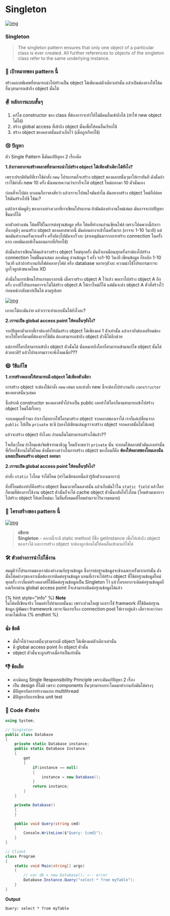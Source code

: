 # Singleton



[![img](https://github.com/saladpuk/design-patterns/raw/master/assets/singleton/singleton.png)](https://github.com/saladpuk/design-patterns/blob/master/assets/singleton/singleton.png)

### Singleton

> The singleton pattern ensures that only one object of a particular class is ever created. All further references to objects of the singleton class refer to the same underlying instance.

### 🎯 เป้าหมายของ pattern นี้

สร้างคลาสพิเศษที่สามารถนำไปสร้างเป็น object ได้เพียงแค่ตัวเดียวเท่านั้น แล้วเปิดช่องทางให้โค้ดอื่นๆสามารถเข้าถึง object นั้นได้

### ✌ หลักการแบบสั้นๆ

1. แก้ไข constructor ของ class ที่ต้องการจะทำให้ไม่มีคนอื่นเข้าถึงได้ \(ทำให้ new object ไม่ได้\)
2. สร้าง global access ที่เข้าถึง object นั้นเพื่อให้คนอื่นเรียกใช้
3. สร้าง object ของคลาสนั้นแล้วเก็บไว้ \(เมื่อถูกเรียกใช้\)

### 😢 ปัญหา

ตัว Single Pattern นี้มันแก้ปัญหา 2 เรื่องคือ

**1.ถ้าเราอยากจะสร้างคลาสที่สามารถนำไปสร้าง object ได้เพียงตัวเดียวได้ยังไง?**

เพราะปรกติทันทีที่เราใช้คำสั่ง `new` โปรแกรมก็จะสร้าง object ของคลาสนั้นๆมาให้เราทันที ดังนั้นถ้าเราใช้คำสั่ง new 10 ครั้ง นั่นหมายความว่าเราก็จะได้ object ใหม่ออกมา 10 ตัวนั่นเอง

ก่อนที่จะไปต่อ บางคนก็อาจสงสัยว่า แล้วเราจะไปสนใจมันทำไม มันอยากสร้าง object ใหม่ก็ปล่อยให้มันสร้างไปซิ ใช่มะ?

แต่ถ้าเราคิดดูดีๆ ของบางอย่างเวลาที่เราเขียนโปรแกรม ถ้ามันต้องทำงานใหม่เสมอ มันอาจจะก่อปัญหาขึ้นมาก็ได้

ยกตัวอย่างเช่น โค้ดที่ใช้ในการต่อฐานข้อมูล หรือ โค้ดที่ทำงานอ่านเขียนไฟล์ เพราะโค้ดพวกนี้ถ้าเราสังเกตุดีๆ ตอนสร้าง object ของคลาสพวกนี้ มันค่อนค่างจะช้าในครั้งแรก \(อาจจะ 1-10 วินาที\) แต่พอมันทำงานครั้งแรกเสร็จ ครั้งถัดๆไปมันจะเร็วละ \(สาเหตุมันมาจากการสร้าง connection ในครั้งแรก เลยมันเลยช้าในตอนแรกที่เรียกใช้\)

ดังนั้นถ้าเราเขียนโค้ดแล้วเราสร้าง object ใหม่ทุกครั้ง มันก็จะเหมือนทุกครั้งเราต้องไปสร้าง connection ใหม่ขึ้นมาเสมอ ลองคิดดู อ่านข้อมูล 1 ครั้ง รอ1-10 วินาที เขียนข้อมูล ก็รออีก 1-10 วินาที แล้วถ้าทำงานกับไฟล์หลายๆไฟล์ หรือ database หลายๆตัวละ ความน่าใช้โปรแกรมเราจะถูกใจลูกค้าขนาดไหน XD

ดังนั้นในการเขียนโปรแกรมบางกรณี เมื่อเราสร้าง object A ไว้แล้ว พอเราไปสร้าง object A อีกครั้ง บางทีโปรแกรมอาจจะไม่ได้สร้าง object A ให้เราใหม่ก็ได้ แต่มันจะส่ง object A ตัวที่สร้างไว้ก่อนหน้ากลับมาก๋เป็นได้ ตามรูปเลย

[![img](https://github.com/saladpuk/design-patterns/raw/master/assets/singleton/singleton-comic-1-en.png)](https://github.com/saladpuk/design-patterns/blob/master/assets/singleton/singleton-comic-1-en.png)

เอาละโม้อะมันง่าย แล้วเราจะทำแบบนั้นได้ยังไงละ?

**2.เราจะเปิด global access point ให้คนอื่นๆยังไง?**

จากปัญหาตัวแรกที่เราต้องทำให้มันสร้าง object ได้เพียงแค่ 1 ตัวเท่านั้น แล้วเรายังต้องเตรียมช่องทางให้ใครก็ตามที่ต้องการใช้มัน ต้องสามารถเข้าถึง object ตัวนี้ได้อีกด้วย

แต่การที่ใครก็สามารถเข้าถึง object ตัวนั้นได้ นั่นหมายถึงใครก็สามารถเข้ามาแก้ไข object นั้นได้ด้วยอะดิ!! แล้วโปรแกรมเราจะพังไหมเนี่ย???

### 😄 วิธีแก้ไข

**1.การสร้างคลาสให้สามารถมี object ได้เพียงตัวเดียว**

การสร้าง object จะต้องใช้คำสั่ง `new` เสมอ และคำสั่ง new นี้จะต้องไปทำงานกับ `constructor` ของคลาสนั้นๆเสมอ

ซึ่งปรกติ constructor ของคลาสทั่วไปจะเป็น public เลยทำให้ใครก็ตามสามารถเข้าไปสร้าง object ใหม่ได้เรื่อยๆ

จากเหตุผลที่ว่ามา ถ้าเราไม่อยากให้ใครมาสร้าง object จากคลาสของเราได้ เราก็แค่เปลี่ยนจาก `public` ไปเป็น `private` ซะซิ \(ลองไปเขียนเล่นดูเราจะสร้าง object จากคลาสนั้นไม่ได้เลย\)

แล้วจะสร้าง object ยังไงละ ถ้าคนอื่นไม่สามารถสร้างได้แล้ว??

ใจเย็นๆโยม ถ้าโยมเพ่งจิตพิจารณาดีๆดู โยมก็จะพบว่า `private` นั้น จะยอมให้คลาสตัวมันเองเท่านั้นที่เรียกใช้งานได้ใช่ไหม ดังนั้นทางสว่างในการสร้าง object ของโยมก็คือ **ต้องให้คลาสของโยมเองนั่นแหละเป็นคนสร้าง object ออกมา**

**2.เราจะเปิด global access point ให้คนอื่นๆยังไง?**

คำสั่ง `static` ไงโยม จำได้ไหม \(ทำไมเขียนบทนี้แล้วรู้สึกตัวเองเมากาว\)

สิ่งที่โยมต้องทำก็คือสร้าง object ขึ้นมาภายในคลาสนั้น แล้วเก็บมันไว้ใน `static field` แล้วใครก็ตามที่ต้องการใช้งาน object ตัวนั้นก็จะได้ cache object ตัวนั้นกลับไปไงโยม \(โยมห้ามเมากาวไปสร้าง object ให้เขาใหม่นะ ไม่งั้นทั้งหมดที่โยมทำมาจะไร้ความหมาย\)

### 📌 โครงสร้างของ pattern นี้

[![img](https://github.com/saladpuk/design-patterns/raw/master/assets/singleton/structure.png)](https://github.com/saladpuk/design-patterns/blob/master/assets/singleton/structure.png)

> **อธิบาย**  
> **Singleton** - คลาสนี้จะมี static method ที่ชื่อ getInstance เพื่อให้เข้าถึง object ของเราได้ และการสร้าง object จะต้องถูกซ่อนไม่ให้คนอื่นเข้ามาแก้ไขได้

### 🛠 ตัวอย่างการนำไปใช้งาน

สมมุติว่าโปรแกรมของเราต้องทำงานกับฐานข้อมูล ซึ่งการต่อฐานข้อมูลจะช้าเฉพาะครั้งแรกเท่านั้น ดังนั้นโค้ดต่างๆของเราเมื่อต้องการติดต่อฐานข้อมูล แทนที่เราจะไปสร้าง object ที่ใช้ต่อฐานข้อมูลใหม่ทุกครั้ง เราก็แค่สร้างคลาสที่ใช้ติดต่อฐานข้อมูลเป็น Singleton ไว้ แล้วใครอยากจะติดต่อฐานข้อมูลก็แค่เรียกผ่าน global access point ก็จะสามารถติดต่อฐานข้อมูลได้แล้ว

{% hint style="info" %}
**Note**  
ในโค้ดที่เขียนจริง โยมอย่าไปทำแบบนั้นนะ เพราะส่วนใหญ่เวลาเราใช้ framwork ที่ใช้ติดต่อฐานข้อมูล ผู้พัฒนา framework เขาจะจัดการเรื่อง connection pool ให้เราอยู่แล้ว เดี๋ยวจะหาว่าอาตามาไม่เตือน
{% endhint %}

### 👍 ข้อดี

* มั่นใจได้ว่าคลาสนั้นๆสามารถมี object ได้เพียงแค่ตัวเดียวเท่านั้น
* มี global access point ถึง object ตัวนั้น
* object ตัวนั้นจะถูกสร้างเมื่อจำเป็นเท่านั้น

### 👎 ข้อเสีย

* ละเมิดกฏ Single Responsibility Principle เพราะมันแก้ปัญหา 2 เรื่อง
* เป็น design ที่ไม่ดี เพราะ components อื่นๆสามารถกระโดดมาทำงานกับมันได้ตรงๆ
* มีปัญหากับการทำงานแบบ multithread
* มีปัญหากับการเขียน unit test

### ‍‍📝 Code ตัวอย่าง

```csharp
using System;

// Singleton
public class Database
{
    private static Database instance;
    public static Database Instance 
    {
        get
        {
            if(instance == null)
            {
                instance = new Database();
            }
            return instance;
        }
    }

    private Database()
    {
    }

    public void Query(string cmd)
    {
        Console.WriteLine($"Query: {cmd}");
    }
}

// Client
class Program
{
    static void Main(string[] args)
    {
        // var db = new Database(); <-- error
        Database.Instance.Query("select * from myTable");
    }
}
```

**Output**

```text
Query: select * from myTable
```

